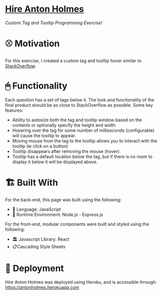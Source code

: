 # [Hire Anton Holmes](https://antonholmes.herokuapp.com/)

_Custom Tag and Tooltip Programming Exercise!_

# :baseball: Motivation

For this exercise, I created a custom tag and tooltip hover similar to [StackOverflow](https://stackoverflow.com).

# 🖱 Functionality

Each question has a set of tags below it. The look and functionality of the final product should be as close to StackOverflow as possible. Some key features:

- Ability to autosize both the tag and tooltip window based on the contents or optionally specify the height and width
- Hovering over the tag for some number of milliseconds (configurable) will cause the tooltip to appear.
- Moving mouse from the tag to the tooltip allows you to interact with the tooltip (ie click on a button)
- Tooltip disappears after removing the mouse (hover).
- Tooltip has a default location below the tag, but if there is no room to display it below it will be displayed above.

# :building_construction: Built With

For the back-end, this page was built using the following:

- :book: Language: JavaScript
- :running: Runtime Environment: Node.js - Express.js

For the front-end, modular components were built and styled using the following:

- :classical_building: Javascript Library: React
- :clipboard:Cascading Style Sheets

# :satellite: Deployment

Hire Anton Holmes was deployed using Heroku, and is accessible through: https://antonholmes.herokuapp.com
